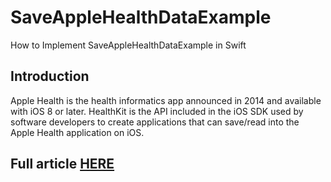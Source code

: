 # SaveAppleHealthDataExample
How to Implement SaveAppleHealthDataExample in Swift

## Introduction
Apple Health is the health informatics app announced in 2014 and available with iOS 8 or later. HealthKit is the API included in the iOS SDK used by software developers to create applications that can save/read into the Apple Health application on iOS.

## Full article [HERE]()
